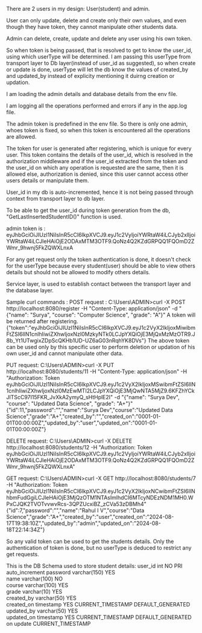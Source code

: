 There are 2 users in my design: User(student) and admin.

User can only update, delete and create only their own values, and even though they have token, they cannot manipulate other students data.

Admin can delete, create, update and delete any user using his own token.

So when token is being passed, that is resolved to get to know the user_id, using which userType will be determined. I am passing this userType from transport layer to Db layer(instead of user_id as suggested), so when create or update is done, userType will let the db know the values of created_by and updated_by instead of explicity mentioning it duirng creation or updation.

I am loading the admin details and database details from the env file.

I am logging all the operations performed and errors if any in the app.log file.

The admin token is predefined in the env file. So there is only one admin, whoes token is fixed, so when this token is encountered all the operations are allowed.

The token for user is generated after registering, which is unique for every user. This token contains the details of the user_id, which is resolved in the authorization middleware and if the user_id extracted from the token and the user_id on which any operation is requested are the same, then it is allowed else, authorization is denied, since this user cannot access other users details or manipulate them.

User_id in my db is auto-incremented, hence it is not being passed through context from transport layer to db layer.

To be able to get the user_id during token generation from the db, "GetLastInsertedStudentID()" function is used.

admin token is : eyJhbGciOiJIUzI1NiIsInR5cCI6IkpXVCJ9.eyJ1c2VyIjoiYWRtaW4iLCJyb2xlIjoiYWRtaW4iLCJleHAiOjE2ODAxMTM3OTF9.QoNz4Q2KZdGRPQQ1FQOmD2ZWmr_9hwnj5FkZQWXLnxA

For any get request only the token authentication is done, it doesn't check for the userType because every student(user) should be able to view others details but should not be allowed to modify others details.

Service layer, is used to establish contact between the transport layer and the database layer.


Sample curl commands :
POST request :
C:\Users\ADMIN>curl -X POST http://localhost:8080/register -H "Content-Type: application/json" -d "{\"name\": \"Surya\", \"course\": \"Computer Science\", \"grade\": \"A\"}"
A token will be returned after registering.
{"token":"eyJhbGciOiJIUzI1NiIsInR5cCI6IkpXVCJ9.eyJ1c2VyX2lkIjoxMiwibmFtZSI6IlN1cnlhIiwiZXhwIjoxNzI0MzkyNTk0LCJpYXQiOjE3MjQxMzMzOTR9.J8b_Yt1UTwgixZDpScQKHb1UD-UZ6aG03nRqhYK8DVs"}
The above token can be used only by this specific user to perform deletion or updation of his own user_id and cannot manipulate other data.


PUT request:
C:\Users\ADMIN>curl -X PUT http://localhost:8080/students/11 -H "Content-Type: application/json" -H "Authorization: Token eyJhbGciOiJIUzI1NiIsInR5cCI6IkpXVCJ9.eyJ1c2VyX2lkIjoxMSwibmFtZSI6IlN1cnlhIiwiZXhwIjoxNzI0MzEwMTI2LCJpYXQiOjE3MjQwNTA5MjZ9.6KFZhYCkJlTScC97I15FKR_JvXkA2ymyQ_sHtHplE2I" -d "{\"name\": \"Surya Dev\", \"course\": \"Updated Data Science\", \"grade\": \"A+\"}"
{"id":11,"password":"","name":"Surya Dev","course":"Updated Data Science","grade":"A+","created_by":"","created_on":"0001-01-01T00:00:00Z","updated_by":"user","updated_on":"0001-01-01T00:00:00Z"}


DELETE request:
C:\Users\ADMIN>curl -X DELETE http://localhost:8080/students/12 -H "Authorization: Token eyJhbGciOiJIUzI1NiIsInR5cCI6IkpXVCJ9.eyJ1c2VyIjoiYWRtaW4iLCJyb2xlIjoiYWRtaW4iLCJleHAiOjE2ODAxMTM3OTF9.QoNz4Q2KZdGRPQQ1FQOmD2ZWmr_9hwnj5FkZQWXLnxA"

GET request:
C:\Users\ADMIN>curl -X GET http://localhost:8080/students/7 -H "Authorization: Token eyJhbGciOiJIUzI1NiIsInR5cCI6IkpXVCJ9.eyJ1c2VyX2lkIjoxNCwibmFtZSI6IlNhbmFudGgiLCJleHAiOjE3MjQzOTM1NTAsImlhdCI6MTcyNDEzNDM1MH0.WPxCJQK2TVOTvvwvRcs-3QPZUcxiBZ_zCVa53zDBMh4"
{"id":7,"password":"","name":"Rahul I V","course":"Data Science","grade":"A+","created_by":"user","created_on":"2024-08-17T19:38:10Z","updated_by":"admin","updated_on":"2024-08-18T22:14:34Z"}

So any valid token can be used to get the students details. Only the authentication of token is done, but no userType is deduced to restrict any get requests.

This is the DB Schema used to store student details:
user_id	int	NO	PRI		auto_increment
password	varchar(150)	YES			
name	varchar(100)	NO			
course	varchar(100)	YES			
grade	varchar(10)	YES			
created_by	varchar(50)	YES			
created_on	timestamp	YES		CURRENT_TIMESTAMP	DEFAULT_GENERATED
updated_by	varchar(50)	YES			
updated_on	timestamp	YES		CURRENT_TIMESTAMP	DEFAULT_GENERATED on update CURRENT_TIMESTAMP
